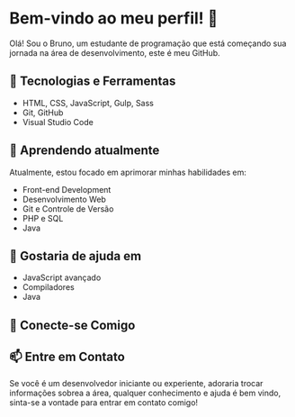 # Bem-vindo ao meu perfil! 👋

Olá! Sou o Bruno, um estudante de programação que está começando sua jornada na área de desenvolvimento, este é meu GitHub.

## 🚀 <strong>Tecnologias e Ferramentas</strong>

- HTML, CSS, JavaScript, Gulp, Sass
- Git, GitHub
- Visual Studio Code

## 🌱 <strong>Aprendendo atualmente</strong>

Atualmente, estou focado em aprimorar minhas habilidades em:

- Front-end Development
- Desenvolvimento Web
- Git e Controle de Versão
- PHP e SQL
- Java

## 🤔 <strong>Gostaria de ajuda em</strong>

- JavaScript avançado
- Compiladores
- Java

## 🤝 <strong>Conecte-se Comigo</strong>

## 📫 <strong>Entre em Contato</strong>

Se você é um desenvolvedor iniciante ou experiente, adoraria trocar informações sobrea a área, qualquer conhecimento e ajuda é bem vindo, sinta-se a vontade para entrar em contato comigo!

